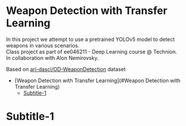# Weapon Detection with Transfer Learning
In this project we attempt to use a pretrained YOLOv5 model to detect weapons in various scenarios.  
Class project as part of ee046211 - Deep Learning course @ Technion.  
In collaboration with Alon Nemirovsky.  

Based on [ari-dasci/OD-WeaponDetection](https://github.com/ari-dasci/OD-WeaponDetection) dataset
- [Weapon Detection with Transfer Learning](#Weapon Detection with Transfer Learning)  
  * [Subtitle-1](#Subtitle-1)

# Subtitle-1

